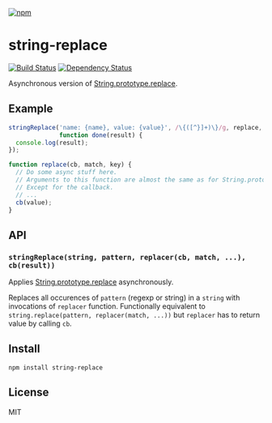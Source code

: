 [![npm](https://nodei.co/npm/string-replace.png)](https://nodei.co/npm/string-replace/)

# string-replace

[![Build Status][travis-badge]][travis] [![Dependency Status][david-badge]][david]

Asynchronous version of [String.prototype.replace].

[String.prototype.replace]: https://developer.mozilla.org/en-US/docs/Web/JavaScript/Reference/Global_Objects/String/replace

[travis]: https://travis-ci.org/eush77/string-replace
[travis-badge]: https://travis-ci.org/eush77/string-replace.svg
[david]: https://david-dm.org/eush77/string-replace
[david-badge]: https://david-dm.org/eush77/string-replace.png

## Example

```js
stringReplace('name: {name}, value: {value}', /\{([^}]+)\}/g, replace,
              function done(result) {
  console.log(result);
});

function replace(cb, match, key) {
  // Do some async stuff here.
  // Arguments to this function are almost the same as for String.prototype.replace.
  // Except for the callback.
  // ...
  cb(value);
}
```

## API

### `stringReplace(string, pattern, replacer(cb, match, ...), cb(result))`

Applies [String.prototype.replace] asynchronously.

Replaces all occurences of `pattern` (regexp or string) in a `string` with invocations of `replacer` function. Functionally equivalent to `string.replace(pattern, replacer(match, ...))` but `replacer` has to return value by calling `cb`.


## Install

```
npm install string-replace
```

## License

MIT
